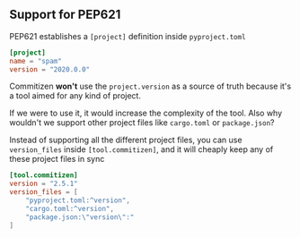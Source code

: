 ## Support for PEP621

PEP621 establishes a `[project]` definition inside `pyproject.toml`

```toml
[project]
name = "spam"
version = "2020.0.0"
```

Commitizen **won't** use the `project.version` as a source of truth because it's a
tool aimed for any kind of project.

If we were to use it, it would increase the complexity of the tool. Also why
wouldn't we support other project files like `cargo.toml` or `package.json`?

Instead of supporting all the different project files, you can use `version_files`
inside `[tool.commitizen]`, and it will cheaply keep any of these project files in sync

```toml
[tool.commitizen]
version = "2.5.1"
version_files = [
    "pyproject.toml:^version",
    "cargo.toml:^version",
    "package.json:\"version\":"
]
```
